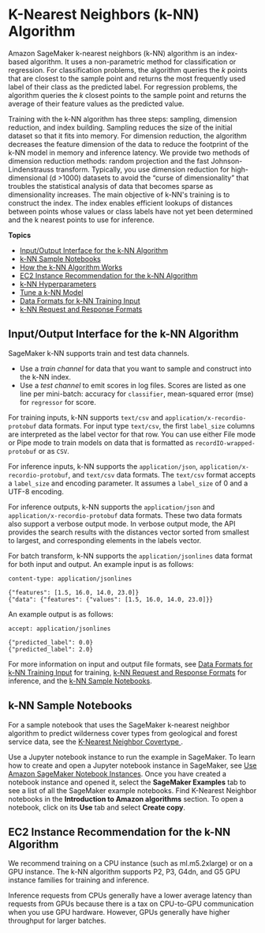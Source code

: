 # K\-Nearest Neighbors \(k\-NN\) Algorithm<a name="k-nearest-neighbors"></a>

Amazon SageMaker k\-nearest neighbors \(k\-NN\) algorithm is an index\-based algorithm\. It uses a non\-parametric method for classification or regression\. For classification problems, the algorithm queries the *k* points that are closest to the sample point and returns the most frequently used label of their class as the predicted label\. For regression problems, the algorithm queries the *k* closest points to the sample point and returns the average of their feature values as the predicted value\. 

Training with the k\-NN algorithm has three steps: sampling, dimension reduction, and index building\. Sampling reduces the size of the initial dataset so that it fits into memory\. For dimension reduction, the algorithm decreases the feature dimension of the data to reduce the footprint of the k\-NN model in memory and inference latency\. We provide two methods of dimension reduction methods: random projection and the fast Johnson\-Lindenstrauss transform\. Typically, you use dimension reduction for high\-dimensional \(d >1000\) datasets to avoid the “curse of dimensionality” that troubles the statistical analysis of data that becomes sparse as dimensionality increases\. The main objective of k\-NN's training is to construct the index\. The index enables efficient lookups of distances between points whose values or class labels have not yet been determined and the k nearest points to use for inference\.

**Topics**
+ [Input/Output Interface for the k\-NN Algorithm](#kNN-input_output)
+ [k\-NN Sample Notebooks](#kNN-sample-notebooks)
+ [How the k\-NN Algorithm Works](kNN_how-it-works.md)
+ [EC2 Instance Recommendation for the k\-NN Algorithm](#kNN-instances)
+ [k\-NN Hyperparameters](kNN_hyperparameters.md)
+ [Tune a k\-NN Model](kNN-tuning.md)
+ [Data Formats for k\-NN Training Input](kNN-in-formats.md)
+ [k\-NN Request and Response Formats](kNN-inference-formats.md)

## Input/Output Interface for the k\-NN Algorithm<a name="kNN-input_output"></a>

SageMaker k\-NN supports train and test data channels\.
+ Use a *train channel* for data that you want to sample and construct into the k\-NN index\.
+ Use a *test channel* to emit scores in log files\. Scores are listed as one line per mini\-batch: accuracy for `classifier`, mean\-squared error \(mse\) for `regressor` for score\.

For training inputs, k\-NN supports `text/csv` and `application/x-recordio-protobuf` data formats\. For input type `text/csv`, the first `label_size` columns are interpreted as the label vector for that row\. You can use either File mode or Pipe mode to train models on data that is formatted as `recordIO-wrapped-protobuf` or as `CSV`\.

For inference inputs, k\-NN supports the `application/json`, `application/x-recordio-protobuf`, and `text/csv` data formats\. The `text/csv` format accepts a `label_size` and encoding parameter\. It assumes a `label_size` of 0 and a UTF\-8 encoding\.

For inference outputs, k\-NN supports the `application/json` and `application/x-recordio-protobuf` data formats\. These two data formats also support a verbose output mode\. In verbose output mode, the API provides the search results with the distances vector sorted from smallest to largest, and corresponding elements in the labels vector\.

For batch transform, k\-NN supports the `application/jsonlines` data format for both input and output\. An example input is as follows:

```
content-type: application/jsonlines

{"features": [1.5, 16.0, 14.0, 23.0]}
{"data": {"features": {"values": [1.5, 16.0, 14.0, 23.0]}}
```

An example output is as follows:

```
accept: application/jsonlines

{"predicted_label": 0.0}
{"predicted_label": 2.0}
```

For more information on input and output file formats, see [Data Formats for k\-NN Training Input](kNN-in-formats.md) for training, [k\-NN Request and Response Formats](kNN-inference-formats.md) for inference, and the [k\-NN Sample Notebooks](#kNN-sample-notebooks)\.

## k\-NN Sample Notebooks<a name="kNN-sample-notebooks"></a>

For a sample notebook that uses the SageMaker k\-nearest neighbor algorithm to predict wilderness cover types from geological and forest service data, see the [K\-Nearest Neighbor Covertype ](https://sagemaker-examples.readthedocs.io/en/latest/introduction_to_amazon_algorithms/k_nearest_neighbors_covtype/k_nearest_neighbors_covtype.html)\. 

Use a Jupyter notebook instance to run the example in SageMaker\. To learn how to create and open a Jupyter notebook instance in SageMaker, see [Use Amazon SageMaker Notebook Instances](nbi.md)\. Once you have created a notebook instance and opened it, select the **SageMaker Examples** tab to see a list of all the SageMaker example notebooks\. Find K\-Nearest Neighbor notebooks in the **Introduction to Amazon algorithms** section\. To open a notebook, click on its **Use** tab and select **Create copy**\.

## EC2 Instance Recommendation for the k\-NN Algorithm<a name="kNN-instances"></a>

We recommend training on a CPU instance \(such as ml\.m5\.2xlarge\) or on a GPU instance\. The k\-NN algorithm supports P2, P3, G4dn, and G5 GPU instance families for training and inference\.

Inference requests from CPUs generally have a lower average latency than requests from GPUs because there is a tax on CPU\-to\-GPU communication when you use GPU hardware\. However, GPUs generally have higher throughput for larger batches\.